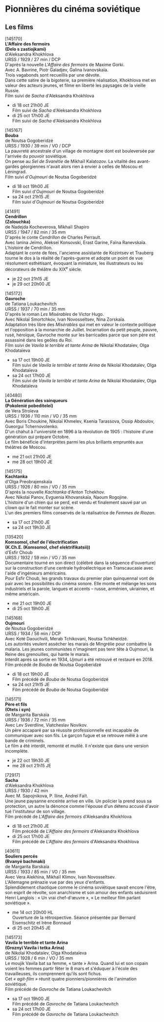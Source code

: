 # Pionnières du cinéma soviétique

## Les films

[145170]  
**L'Affaire des fermoirs**  
**(Delo s zastiojkami)**  
d'Aleksandra Khokhlova  
URSS / 1929 / 27 min / DCP  
D'après la nouvelle _L'Affaire des fermoirs_ de Maxime Gorki.  
Avec A. Bavrine, Piotr Galadjev, Galina Ivanovskaïa.  
Trois vagabonds sont recueillis par une dévote.  
Dans cette satire de la bigoterie, sa première réalisation, Khokhlova met en valeur des acteurs jeunes, et filme en liberté les paysages de la vieille Russie.  
Film suivi de _Sacha_ d'Aleksandra Khokhlova

- di 18 oct 21h00 JE  
Film suivi de _Sacha_ d'Aleksandra Khokhlova  
- di 25 oct 17h00 JE  
Film suivi de _Sacha_ d'Aleksandra Khokhlova

[145167]  
**Bouba**  
de Noutsa Gogoberidzé  
URSS / 1930 / 39 min / VO / DCP  
La pauvreté ancestrale d'un village de montagne dont est bouleversée par l'arrivée du pouvoir soviétique.  
On pense au _Sel de Svanétie_ de Mikhaïl Kalatozov. La vitalité des avant-gardes géorgiennes n'avait alors rien à envier à celles de Moscou et Léningrad.  
Film suivi d'_Oujmouri_ de Noutsa Gogoberidzé

- di 18 oct 19h00 JE  
Film suivi d'_Oujmouri_ de Noutsa Gogoberidzé  
- sa 24 oct 21h15 JE  
Film suivi d'_Oujmouri_ de Noutsa Gogoberidzé

[41491]  
**Cendrillon**  
**(Zolouchka)**  
de Nadejda Kocheverova, Mikhaïl Shapiro  
URSS / 1947 / 82 min / 35 mm  
D'après le conte _Cendrillon_ de Charles Perrault.  
Avec Ianina Jeïmo, Alekseï Konsovski, Erast Garine, Faïna Ranevskaïa.  
L'histoire de Cendrillon.  
Adaptant le conte de fées, l'ancienne assistante de Kozintsev et Trauberg tourne le dos à la réalité de l'après-guerre et adopte un point de vue résolument esthétisant, évoquant la miniature, les illustrateurs ou les décorateurs de théâtre du XIX<sup>e</sup> siècle.

- je 22 oct 21h15 JE  
- je 29 oct 20h00 JE

[145172]  
**Gavroche**  
de Tatiana Loukachevitch  
URSS / 1937 / 70 min / 35 mm  
D'après le roman _Les Misérables_ de Victor Hugo.  
Avec Nikolaï Smortchkov, Ivan Novosseltsev, Nina Zorskaïa.  
Adaptation très libre des _Misérables_ qui met en valeur le contexte politique et l'opposition à la monarchie de Juillet. Incarnation du petit peuple, pauvre, rusé, héroïque, Gavroche monte sur les barricades parce que son père est assassiné dans les geôles du Roi.  
Film suivi de _Vavila le terrible et tante Arina_ de Nikolaï Khodataïev, Olga Khodataïeva

- sa 17 oct 19h00 JE  
Film suivi de _Vavila le terrible et tante Arina_ de Nikolaï Khodataïev, Olga Khodataïeva  
- sa 24 oct 17h00 JE  
Film suivi de _Vavila le terrible et tante Arina_ de Nikolaï Khodataïev, Olga Khodataïeva

[40480]  
**La Génération des vainqueurs**  
**(Pokolenié pobediteleï)**  
de Vera Stroïeva  
URSS / 1936 / 110 min / VO / 35 mm  
Avec Boris Choukine, Nikolaï Khmelev, Ksenia Tarassova, Ossip Abdoulov, Gueorgui Tchernovolenko.  
D'un chahut à l'université en 1896 à la révolution de 1905 : l'histoire d'une génération qui prépare Octobre.  
Le film bénéficie d'interprètes parmi les plus brillants empruntés aux théâtres de Moscou.

- me 21 oct 21h00 JE  
- me 28 oct 19h00 JE

[145175]  
**Kachtanka**  
d'Olga Preobrajenskaïa  
URSS / 1926 / 80 min / VO / 35 mm  
D'après la nouvelle _Kachtanka_ d'Anton Tchekhov.  
Avec Nikolaï Panov, Evguenia Khovanskaïa, Naoum Rogojine.  
L'histoire d'un chien qui se perd, est vendu et finalement sauvé par un clown qui le fait monter sur scène.  
L'un des premiers films conservés de la réalisatrice de _Femmes de Riazan_.

- sa 17 oct 21h00 JE  
- sa 24 oct 19h30 JE

[135420]  
**Komsomol, chef de l'électrification**  
**(K.Ch.E. (Komsomol, chef elektrifikatsii))**  
d'Esfir Choub  
URSS / 1932 / 59 min / VO / 35 mm  
Documentaire tourné en son direct (célébré dans la séquence d'ouverture) sur la construction d'une centrale hydroélectrique en Transcaucasie avec l'aide d'ingénieurs américains.  
Pour Esfir Choub, les grands travaux du premier plan quinquennal vont de pair avec les possibilités du cinéma sonore. Elle monte et mélange les sons industriels et la parole, langues et accents – russe, arménien, ukrainien, et même américain.

- me 21 oct 19h00 JE  
- di 25 oct 19h00 JE

[145168]  
**Oujmouri**  
de Noutsa Gogoberidzé  
URSS / 1934 / 56 min / DCP  
Avec Koté Daouchvili, Merab Tchikovani, Noutsa Tchkheidzé.  
Les autorités veulent assécher les marais de Mingrélie pour combattre la malaria. Les jeunes communistes n'imaginent pas tenir tête à Oujmouri, la Reine des grenouilles, qui hante le marais.  
Interdit après sa sortie en 1934, _Ujmuri_ a été retrouvé et restauré en 2018.  
Film précédé de _Bouba_ de Noutsa Gogoberidzé

- di 18 oct 19h00 JE  
Film précédé de _Bouba_ de Noutsa Gogoberidzé  
- sa 24 oct 21h15 JE  
Film précédé de _Bouba_ de Noutsa Gogoberidzé

[145171]  
**Père et fils**  
**(Otets i syn)**  
de Margarita Barskaïa  
URSS / 1936 / 72 min / 35 mm  
Avec Lev Sverdline, Viatcheslav Novikov.  
Un père accaparé par sa réussite professionnelle est incapable de communiquer avec son fils. Le garçon fugue et se retrouve mêlé à une bande de criminels.  
Le film a été interdit, remonté et mutilé. Il n'existe que dans une version incomplète.

- je 22 oct 19h30 JE  
- me 28 oct 21h15 JE

[72917]  
**Sacha**  
d'Aleksandra Khokhlova  
URSS / 1930 / 42 min  
Avec M. Sapojnikova, P. Iline, Andreï Faït.  
Une jeune paysanne enceinte arrive en ville. Un policier la prend sous sa protection, un autre la dénonce comme l'épouse d'un détenu accusé d'avoir tué l'instituteur de son village.  
Film précédé de _L'Affaire des fermoirs_ d'Aleksandra Khokhlova

- di 18 oct 21h00 JE  
Film précédé de _L'Affaire des fermoirs_ d'Aleksandra Khokhlova  
- di 25 oct 17h00 JE  
Film précédé de _L'Affaire des fermoirs_ d'Aleksandra Khokhlova

[40611]  
**Souliers percés**  
**(Rvanyé bachmaki)**  
de Margarita Barskaïa  
URSS / 1933 / 85 min / VO / 35 mm  
Avec Vera Alekhina, Mikhaïl Klimov, Ivan Novosseltsev.  
L'Allemagne prénazie vue par des yeux d'enfants.  
Splendidement chaotique comme le cinéma soviétique savait encore l'être, son esprit de révolte, son anarchisme et son amour des enfants séduisirent Henri Langlois : « Un vrai chef-d'œuvre », « Le meilleur film parlant soviétique ».

- me 14 oct 20h00 HL  
Ouverture de la rétrospective. Séance présentée par Bernard Eisenschitz et Irène Bonnaud  
- di 25 oct 20h45 JE

[145173]  
**Vavila le terrible et tante Arina**  
**(Groznyï Vavila i tetka Arina)**  
de Nikolaï Khodataïev, Olga Khodataïeva  
URSS / 1928 / 6 min / VO / 35 mm  
Le moujik Vavila bat sa femme, « tante » Arina. Quand lui et son copain voient les femmes partir fêter le 8 mars et s'éduquer à l'école des travailleuses, ils comprennent qu'ils sont fichus.  
Cet _« agit-film »_ réunit quatre pionniers/pionnières de l'animation soviétique.  
Film précédé de _Gavroche_ de Tatiana Loukachevitch

- sa 17 oct 19h00 JE  
Film précédé de _Gavroche_ de Tatiana Loukachevitch  
- sa 24 oct 17h00 JE  
Film précédé de _Gavroche_ de Tatiana Loukachevitch

